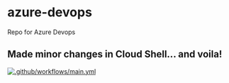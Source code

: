 # azure-devops
Repo for Azure Devops

## Made minor changes in Cloud Shell... and voila!

[![.github/workflows/main.yml](https://github.com/mandalikhalesi/azure-devops/actions/workflows/main.yml/badge.svg)](https://github.com/mandalikhalesi/azure-devops/actions/workflows/main.yml)
